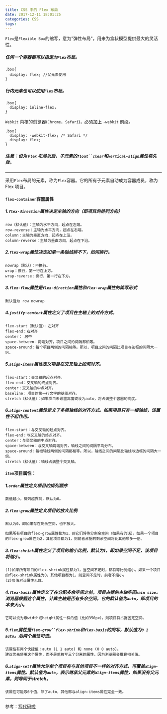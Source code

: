 ```yaml
---
title: CSS 中的 Flex 布局
date: 2017-12-11 18:01:25
categories: CSS
tags:
---
```

`Flex`是`Flexible Box`的缩写，意为"弹性布局"，用来为盒状模型提供最大的灵活性。

##### 任何一个容器都可以指定为`Flex`布局。

	.box{
	  display: flex; //父元素使用
	}
	
##### 行内元素也可以使用`Flex`布局。

	.box{
	  display: inline-flex;
	}

`Webkit` 内核的浏览器(`Chrome`，`Safari`)，必须加上 `-webkit` 前缀。

	.box{
	  display: -webkit-flex; /* Safari */
	  display: flex;
	}
	
##### 注意：设为 `Flex` 布局以后，子元素的`float``clear`和`vertical-align`属性将失效。

---
采用`Flex`布局的元素，称为`Flex`容器。它的所有子元素自动成为容器成员，称为 Flex 项目。

#### `flex-container`容器属性
##### 1.`flex-direction`属性决定主轴的方向（即项目的排列方向）

	row（默认值）：主轴为水平方向，起点在左端。
	row-reverse：主轴为水平方向，起点在右端。
	column：主轴为垂直方向，起点在上沿。
	column-reverse：主轴为垂直方向，起点在下沿。
	
##### 2.`flex-wrap`属性决定如果一条轴线排不下，如何换行。

	nowrap（默认）：不换行。
	wrap：换行，第一行在上方。
	wrap-reverse：换行，第一行在下方。
	
##### 3.`flex-flow`属性是`flex-direction`属性和`flex-wrap`属性的简写形式

	默认值为 row nowrap 

##### 4.`justify-content`属性定义了项目在主轴上的对齐方式。

	flex-start（默认值）：左对齐
	flex-end：右对齐
	center： 居中
	space-between：两端对齐，项目之间的间隔都相等。
	space-around：每个项目两侧的间隔相等。所以，项目之间的间隔比项目与边框的间隔大一倍。
		
##### 5.`align-items`属性定义项目在交叉轴上如何对齐。

	flex-start：交叉轴的起点对齐。
	flex-end：交叉轴的终点对齐。
	center：交叉轴的中点对齐。
	baseline: 项目的第一行文字的基线对齐。
	stretch（默认值）：如果项目未设置高度或设为auto，将占满整个容器的高度。
		
##### 6.`align-content`属性定义了多根轴线的对齐方式。如果项目只有一根轴线，该属性不起作用。

	flex-start：与交叉轴的起点对齐。
	flex-end：与交叉轴的终点对齐。
	center：与交叉轴的中点对齐。
	space-between：与交叉轴两端对齐，轴线之间的间隔平均分布。
	space-around：每根轴线两侧的间隔都相等。所以，轴线之间的间隔比轴线与边框的间隔大一倍。
	stretch（默认值）：轴线占满整个交叉轴。
	
#### `item`项目属性：

##### 1.`order`属性定义项目的排列顺序
	数值越小，排列越靠前，默认为0。
	
##### 2.`flex-grow`属性定义项目的放大比例
	默认为0，即如果存在剩余空间，也不放大。

	如果所有项目的flex-grow属性都为1，则它们将等分剩余空间（如果有的话）。如果一个项目的flex-grow属性为2，其他项目都为1，则前者占据的剩余空间将比其他项多一倍。
	
##### 3.`flex-shrink`属性定义了项目的缩小比例，默认为1，即如果空间不足，该项目将缩小。

	(1)如果所有项目的flex-shrink属性都为1，当空间不足时，都将等比例缩小。如果一个项目的flex-shrink属性为0，其他项目都为1，则空间不足时，前者不缩小。
	(2)负值对该属性无效。
	
##### 4.`flex-basis`属性定义了在分配多余空间之前，项目占据的主轴空间`main size`。浏览器根据这个属性，计算主轴是否有多余空间。它的默认值为`auto`，即项目的本来大小。
	它可以设为跟width或height属性一样的值（比如350px），则项目将占据固定空间。
	
##### 5.`flex`属性是`flex-grow``flex-shrink`和`flex-basis`的简写，默认值为`0 1 auto`。后两个属性可选。
	该属性有两个快捷值：auto (1 1 auto) 和 none (0 0 auto)。
	建议优先使用这个属性，而不是单独写三个分离的属性，因为浏览器会推算相关值。

##### 6.`align-self`属性允许单个项目有与其他项目不一样的对齐方式，可覆盖`align-items`属性。默认值为`auto`，表示继承父元素的`align-items`属性，如果没有父元素，则等同于stretch。
	
	该属性可能取6个值，除了auto，其他都与align-items属性完全一致。
	
----
参考：[写代码啦](https://xiedaimala.com/)
